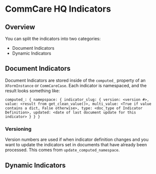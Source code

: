 # CommCare HQ Indicators

## Overview

You can split the indicators into two categories:

- Document Indicators
- Dynamic Indicators

## Document Indicators

Document Indicators are stored inside of the `computed_` property of an `XFormInstance` or `CommCareCase`. Each
indicator is namespaced, and the result looks something like:

`
computed_: {
    namepspace: {
        indicator_slug: {
            version: <version #>,
            value: <result from get_clean_value()>,
            multi_value: <True if value contains a dict, False otherwise>,
            type: <doc_type of Indicator Definition>,
            updated: <date of last document update for this indicator>
        }
    }
}
`

### Versioning

Version numbers are used if when indicator definition changes and you want to update the indicators set in documents
that have already been processed. This comes from `update_computed_namespace`.

## Dynamic Indicators


